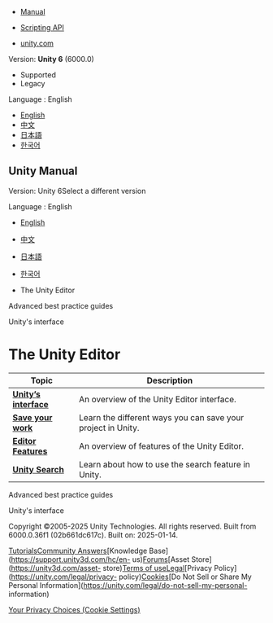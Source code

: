 [](https://docs.unity3d.com)

  * [Manual](../Manual/index.html)
  * [Scripting API](../ScriptReference/index.html)

  * [unity.com](https://unity.com/)

Version: **Unity 6** (6000.0)

  * Supported
  * Legacy

Language : English

  * [English](/Manual/unity-editor.html)
  * [中文](/cn/current/Manual/unity-editor.html)
  * [日本語](/ja/current/Manual/unity-editor.html)
  * [한국어](/kr/current/Manual/unity-editor.html)

[](https://docs.unity3d.com)

## Unity Manual

Version: Unity 6Select a different version

Language : English

  * [English](/Manual/unity-editor.html)
  * [中文](/cn/current/Manual/unity-editor.html)
  * [日本語](/ja/current/Manual/unity-editor.html)
  * [한국어](/kr/current/Manual/unity-editor.html)

  * The Unity Editor

[](best-practice-guides.html)

Advanced best practice guides

[](UsingTheEditor.html)

Unity's interface

# The Unity Editor

**Topic** | **Description**  
---|---  
**[Unity’s interface](UsingTheEditor.html)** | An overview of the Unity Editor interface.  
**[Save your work](Saving.html)** | Learn the different ways you can save your project in Unity.  
**[Editor Features](EditorFeatures.html)** | An overview of features of the Unity Editor.  
**[Unity Search](search-overview.html)** | Learn about how to use the search feature in Unity.  
  
[](best-practice-guides.html)

Advanced best practice guides

[](UsingTheEditor.html)

Unity's interface

Copyright ©2005-2025 Unity Technologies. All rights reserved. Built from
6000.0.36f1 (02b661dc617c). Built on: 2025-01-14.

[Tutorials](https://learn.unity.com/)[Community
Answers](https://answers.unity3d.com)[Knowledge
Base](https://support.unity3d.com/hc/en-
us)[Forums](https://forum.unity3d.com)[Asset Store](https://unity3d.com/asset-
store)[Terms of
use](https://docs.unity3d.com/Manual/TermsOfUse.html)[Legal](https://unity.com/legal)[Privacy
Policy](https://unity.com/legal/privacy-
policy)[Cookies](https://unity.com/legal/cookie-policy)[Do Not Sell or Share
My Personal Information](https://unity.com/legal/do-not-sell-my-personal-
information)

[Your Privacy Choices (Cookie Settings)](javascript:void\(0\);)

